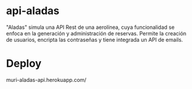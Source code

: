 # api-aladas
"Aladas" simula una API Rest de una aerolínea, cuya funcionalidad se enfoca en la generación y administración de reservas. Permite la creación de usuarios, encripta las contraseñas y tiene integrada un API de emails.

# Deploy
muri-aladas-api.herokuapp.com/
